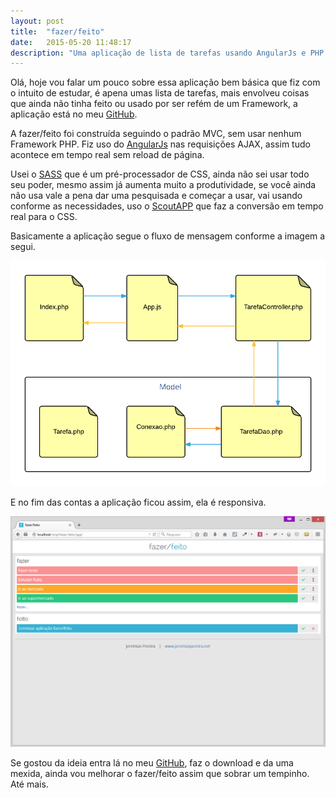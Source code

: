 ```yaml
---
layout: post
title:  "fazer/feito"
date:   2015-05-20 11:48:17
description: "Uma aplicação de lista de tarefas usando AngularJs e PHP de Back End"
---
```


Olá, hoje vou falar um pouco sobre essa aplicação bem básica que fiz com o intuito de estudar, é apena umas lista de tarefas, mais envolveu coisas que ainda não tinha feito ou usado por ser refém de um Framework, a aplicação está no meu <a href="https://github.com/jeremiaspereira/fazer-feito" target="_blank">GitHub</a>.

A fazer/feito foi construída seguindo o padrão MVC, sem usar nenhum Framework PHP. Fiz uso do <a href="https://angularjs.org/" target="_blank">AngularJs</a> nas requisições AJAX, assim tudo acontece em tempo real sem reload de página.

Usei o <a href="http://sass-lang.com/" target="_blank">SASS</a> que é um pré-processador de CSS, ainda não sei usar todo seu poder, mesmo assim já aumenta muito a produtividade, se você ainda não usa vale a pena dar uma pesquisada e começar a usar, vai usando conforme as necessidades, uso o <a href="http://mhs.github.io/scout-app/" target="_blank">ScoutAPP</a> que faz a conversão em tempo real para o CSS.

Basicamente a aplicação segue o fluxo de mensagem conforme a imagem a segui.

<img src="/img-posts/fazer-feito/img-1.png" alt="fazer-feito"  class="img-center img-responsive" />

E no fim das contas a aplicação ficou assim, ela é responsiva.

<img src="/img-posts/fazer-feito/img-2.png" alt="fazer-feito"  class="img-center img-responsive" />

Se gostou da ideia entra lá no meu <a href="https://github.com/jeremiaspereira/fazer-feito" target="_blank">GitHub</a>, faz o download e da uma mexida, ainda vou melhorar o fazer/feito assim que sobrar um tempinho. Até mais.